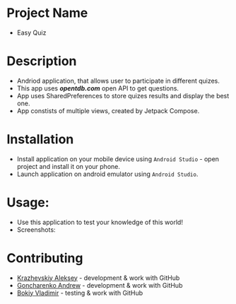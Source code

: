 # Project Name

  - Easy Quiz
  
# Description

  - Andriod application, that allows user to participate in different quizes.
  - This app uses ***opentdb.com*** open API to get questions.
  - App uses SharedPreferences to store quizes results and display the best one.
  - App constists of multiple views, created by Jetpack Compose.
  
# Installation

  - Install application on your mobile device using `Android Studio` - open project and install it on your phone.
  - Launch application on android emulator using `Android Studio`.
  
# Usage: 

  - Use this application to test your knowledge of this world!
  - Screenshots:
  
# Contributing

  - [Krazhevskiy Aleksey](https://github.com/alekseykrazhev) - development & work with GitHub
  - [Goncharenko Andrew](https://github.com/andrey1pf) - development & work with GitHub
  - [Bokiy Vladimir](https://github.com/VladimirBokiy) - testing & work with GitHub
